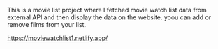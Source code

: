 This is a movie list project where I fetched movie watch list data from          
external API and then display the data on the website. yoou can add or remove films from your list.                                                                                                                                             
 
https://moviewatchlist1.netlify.app/    
